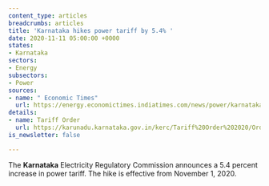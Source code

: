 ```yaml
---
content_type: articles
breadcrumbs: articles
title: 'Karnataka hikes power tariff by 5.4% '
date: 2020-11-11 05:00:00 +0000
states:
- Karnataka
sectors:
- Energy
subsectors:
- Power
sources:
- name: " Economic Times"
  url: https://energy.economictimes.indiatimes.com/news/power/karnataka-government-hikes-power-tariff-by-5-4-per-cent-from-november-1/79052949
details:
- name: Tariff Order
  url: https://karunadu.karnataka.gov.in/kerc/Tariff%20Order%202020/Orders/Press%20Note/English_Press_Note_2020_Ver_5.pdf
is_newsletter: false

---
```

The **Karnataka** Electricity Regulatory Commission announces a 5.4 percent increase in power tariff. The hike is effective from November 1, 2020.
